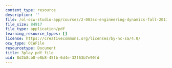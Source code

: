 ```yaml
---
content_type: resource
description: ''
file: /ol-ocw-studio-app/courses/2-003sc-engineering-dynamics-fall-2011/8d2b8cb8e8b845fb6d4e32f63b7e90fd_wzEqF_UQkks.pdf
file_size: 84917
file_type: application/pdf
learning_resource_types: []
license: https://creativecommons.org/licenses/by-nc-sa/4.0/
ocw_type: OCWFile
resourcetype: Document
title: 3play pdf file
uid: 8d2b8cb8-e8b8-45fb-6d4e-32f63b7e90fd
---
```

